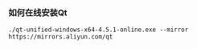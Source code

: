 ### 如何在线安装Qt
```
./qt-unified-windows-x64-4.5.1-online.exe --mirror https://mirrors.aliyun.com/qt
```